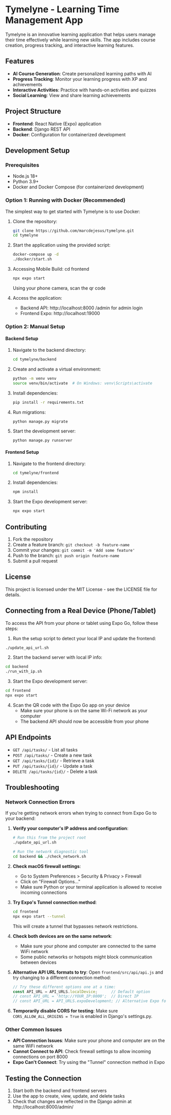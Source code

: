 # Tymelyne - Learning Time Management App

Tymelyne is an innovative learning application that helps users manage their time effectively while learning new skills. The app includes course creation, progress tracking, and interactive learning features.

## Features

- **AI Course Generation**: Create personalized learning paths with AI
- **Progress Tracking**: Monitor your learning progress with XP and achievements
- **Interactive Activities**: Practice with hands-on activities and quizzes
- **Social Learning**: View and share learning achievements

## Project Structure

- **Frontend**: React Native (Expo) application
- **Backend**: Django REST API
- **Docker**: Configuration for containerized development

## Development Setup

### Prerequisites

- Node.js 18+
- Python 3.9+
- Docker and Docker Compose (for containerized development)

### Option 1: Running with Docker (Recommended)

The simplest way to get started with Tymelyne is to use Docker:

1. Clone the repository:
   ```bash
   git clone https://github.com/marcdejesus/tymelyne.git
   cd tymelyne
   ```

2. Start the application using the provided script:
   ```bash
   docker-compose up -d
   ./docker/start.sh
   ```

3. Accessing Mobile Build:
   cd frontend
   ```bash
   npx expo start
   ```
   Using your phone camera, scan the qr code

5. Access the application:
   - Backend API: http://localhost:8000 /admin for admin login
   - Frontend Expo: http://localhost:19000

### Option 2: Manual Setup

#### Backend Setup

1. Navigate to the backend directory:
   ```bash
   cd tymelyne/backend
   ```

2. Create and activate a virtual environment:
   ```bash
   python -m venv venv
   source venv/bin/activate  # On Windows: venv\Scripts\activate
   ```

3. Install dependencies:
   ```bash
   pip install -r requirements.txt
   ```

4. Run migrations:
   ```bash
   python manage.py migrate
   ```

5. Start the development server:
   ```bash
   python manage.py runserver
   ```

#### Frontend Setup

1. Navigate to the frontend directory:
   ```bash
   cd tymelyne/frontend
   ```

2. Install dependencies:
   ```bash
   npm install
   ```

3. Start the Expo development server:
   ```bash
   npx expo start
   ```

## Contributing

1. Fork the repository
2. Create a feature branch: `git checkout -b feature-name`
3. Commit your changes: `git commit -m 'Add some feature'`
4. Push to the branch: `git push origin feature-name`
5. Submit a pull request

## License

This project is licensed under the MIT License - see the LICENSE file for details.

## Connecting from a Real Device (Phone/Tablet)

To access the API from your phone or tablet using Expo Go, follow these steps:

1. Run the setup script to detect your local IP and update the frontend:
```bash
./update_api_url.sh
```

2. Start the backend server with local IP info:
```bash
cd backend
./run_with_ip.sh
```

3. Start the Expo development server:
```bash
cd frontend
npx expo start
```

4. Scan the QR code with the Expo Go app on your device
   - Make sure your phone is on the same Wi-Fi network as your computer
   - The backend API should now be accessible from your phone

## API Endpoints

- `GET /api/tasks/` - List all tasks
- `POST /api/tasks/` - Create a new task
- `GET /api/tasks/{id}/` - Retrieve a task
- `PUT /api/tasks/{id}/` - Update a task
- `DELETE /api/tasks/{id}/` - Delete a task

## Troubleshooting

### Network Connection Errors

If you're getting network errors when trying to connect from Expo Go to your backend:

1. **Verify your computer's IP address and configuration**:
   ```bash
   # Run this from the project root
   ./update_api_url.sh
   
   # Run the network diagnostic tool
   cd backend && ./check_network.sh
   ```

2. **Check macOS firewall settings**:
   - Go to System Preferences > Security & Privacy > Firewall
   - Click on "Firewall Options..."
   - Make sure Python or your terminal application is allowed to receive incoming connections

3. **Try Expo's Tunnel connection method**:
   ```bash
   cd frontend
   npx expo start --tunnel
   ```
   This will create a tunnel that bypasses network restrictions.

4. **Check both devices are on the same network**:
   - Make sure your phone and computer are connected to the same WiFi network
   - Some public networks or hotspots might block communication between devices

5. **Alternative API URL formats to try**:
   Open `frontend/src/api/api.js` and try changing to a different connection method:
   ```javascript
   // Try these different options one at a time:
   const API_URL = API_URLS.localDevice;      // Default option
   // const API_URL = 'http://YOUR_IP:8000';  // Direct IP
   // const API_URL = API_URLS.expoDevelopment; // Alternative Expo format
   ```

6. **Temporarily disable CORS for testing**:
   Make sure `CORS_ALLOW_ALL_ORIGINS = True` is enabled in Django's settings.py.

### Other Common Issues

- **API Connection Issues**: Make sure your phone and computer are on the same WiFi network
- **Cannot Connect to API**: Check firewall settings to allow incoming connections on port 8000
- **Expo Can't Connect**: Try using the "Tunnel" connection method in Expo

## Testing the Connection

1. Start both the backend and frontend servers
2. Use the app to create, view, update, and delete tasks
3. Check that changes are reflected in the Django admin at http://localhost:8000/admin/ 
